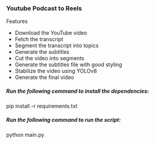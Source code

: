 ### Youtube Podcast to Reels
Features
- Download the YouTube video
- Fetch the transcript
- Segment the transcript into topics
- Generate the subtitles
- Cut the video into segments
- Generate the subtitles file with good styling
- Stabilize the video using YOLOv8
- Generate the final video

##### Run the following command to install the dependencies:
pip install -r requirements.txt

##### Run the following command to run the script:
python main.py
